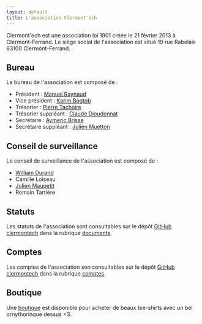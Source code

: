 ```yaml
---
layout: default
title: L'association Clermont'ech
---
```


Clermont'ech est une association loi 1901 créée le 21 février 2013 à Clermont-Ferrand.
Le siège social de l'association est situé 19 rue Rabelais 63100 Clermont-Ferrand.

## Bureau

Le bureau de l'association est composé de :

* Président : [Manuel Raynaud](http://www.manuel-raynaud.com)
* Vice président : [Karim Bogtob](https://twitter.com/kbogtob)
* Trésorier : [Pierre Tachoire](https://twitter.com/krichprollsch)
* Trésorier suppléant : [Claude Dioudonnat](https://twitter.com/ClaudusD)
* Secrétaire : [Aymeric Brisse](https://twitter.com/aymericbrisse)
* Secrétaire suppléant : [Julien Muetton](http://muetton.me/)

## Conseil de surveillance

Le conseil de surveillance de l'association est composé de :

* [William Durand](http://williamdurand.fr)
* Camille Loiseau
* [Julien Maupetit](http://julien.maupetit.me)
* Romain Tartière

## Statuts

Les statuts de l'association sont consultables sur le dépôt [GitHub
clermontech](https://github.com/clermontech) dans la rubrique
[documents](https://github.com/clermontech/documents/blob/master/Statuts_Clermontech.md).

## Comptes

Les comptes de l'association son consultables sur le dépôt [GitHub
clermontech](https://github.com/clermontech) dans la rubrique
[comptes](https://github.com/clermontech/documents/blob/master/Comptes.md).

## Boutique

Une [boutique](http://clermontech.spreadshirt.fr/) est disponible pour acheter
de beaux tee-shirts avec un bel ornythorinque dessus <3.
